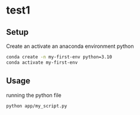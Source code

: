 # test1

## Setup
Create an activate an anaconda environment python

```sh
conda create -n my-first-env python=3.10
conda activate my-first-env
```

## Usage 
running the python file 

```sh
python app/my_script.py
```